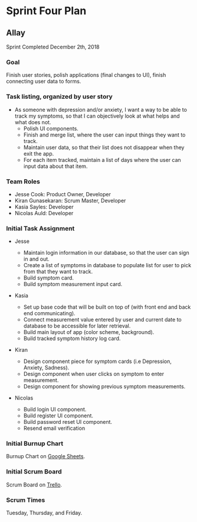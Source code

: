 # Sprint Four Plan
## Allay
Sprint Completed December 2th, 2018

### Goal
Finish user stories, polish applications (final changes to 
UI), finish connecting user data to forms.

### Task listing, organized by user story

* As someone with depression and/or anxiety, I want a way to be able to track my symptoms, so that I can objectively look at what helps and what does not.
  * Polish UI components.
  * Finish and merge list, where the user can input things they want to track.
  * Maintain user data, so that their list does not disappear when they exit the app.
  * For each item tracked, maintain a list of days where the user can input data about that item.

### Team Roles
* Jesse Cook: Product Owner, Developer
* Kiran Gunasekaran: Scrum Master, Developer
* Kasia Sayles: Developer
* Nicolas Auld: Developer

### Initial Task Assignment
* Jesse
  * Maintain login information in our database, so that the user can sign in and out.
  * Create a list of symptoms in database to populate list for user to pick from that they want to track.
  * Build symptom card.
  * Build symptom measurement input card.

* Kasia
  * Set up base code that will be built on top of (with front end and back end communicating).
  * Connect measurement value entered by user and current date to database to be accessible for later retrieval.
  * Build main layout of app (color scheme, background).
  * Build tracked symptom history log card.
  
* Kiran
  * Design component piece for symptom cards (i.e Depression, Anxiety, Sadness).
  * Design component when user clicks on symptom to enter measurement.
  * Design component for showing previous symptom measurements.
  
* Nicolas
  * Build login UI component.
  * Build register UI component.
  * Build password reset UI component. 
  * Resend email verification
   
### Initial Burnup Chart
Burnup Chart on [Google Sheets](https://docs.google.com/spreadsheets/d/e/2PACX-1vRlaxmbjU5ssY_6yZ3E4T-dpNZNkjhP584fNhtpmZGhjvuzirlDaGh_hU3pZjsPAHjOYZi_CmDvmI2b/pubchart?oid=81807857&format=image).
 
### Initial Scrum Board
Scrum Board on [Trello](https://trello.com/b/eIw0pESX/sprint-4-scrum-board).
 
### Scrum Times
Tuesday, Thursday, and Friday.
